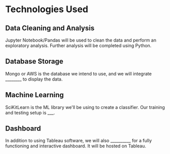 # Technologies Used

## Data Cleaning and Analysis
Jupyter Notebook/Pandas will be used to clean the data and perform an exploratory analysis. Further analysis will be completed using Python.

## Database Storage
Mongo or AWS is the database we intend to use, and we will integrate ________ to display the data.

## Machine Learning
SciKitLearn is the ML library we'll be using to create a classifier. Our training and testing setup is ___.

## Dashboard
In addition to using Tableau software, we will also __________ for a fully functioning and interactive dashboard. It will be hosted on Tableau. 

